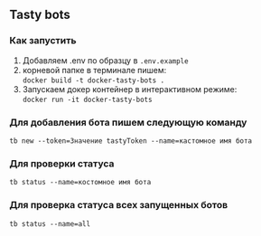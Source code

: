 ## Tasty bots
### Как запустить
1) Добавляем .env по образцу в ``.env.example``
2) корневой папке в терминале пишем:<br>
``docker build -t docker-tasty-bots .``
3) Запускаем докер контейнер в интерактивном режиме:<br>
``docker run -it docker-tasty-bots``

### Для добавления бота пишем следующую команду
``tb new --token=Значение tastyToken --name=кастомное имя бота``
### Для проверки статуса 
``tb status --name=костомное имя бота``
### Для проверка статуса всех запущенных ботов
``tb status --name=all``

